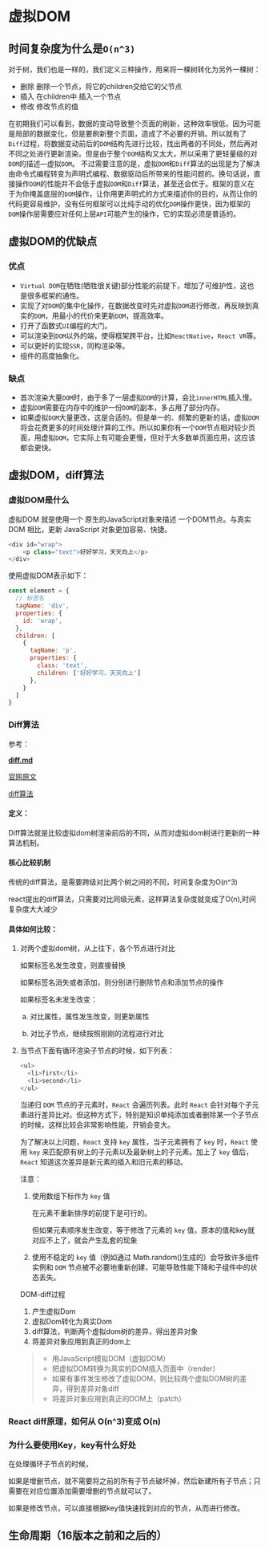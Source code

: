 # 虚拟DOM



## 时间复杂度为什么是`O(n^3)`



对于树，我们也是一样的，我们定义三种操作，用来将一棵树转化为另外一棵树：

- 删除 删除一个节点，将它的children交给它的父节点
- 插入 在children中 插入一个节点
- 修改 修改节点的值





在初期我们可以看到，数据的变动导致整个页面的刷新，这种效率很低，因为可能是局部的数据变化，但是要刷新整个页面，造成了不必要的开销。所以就有了`Diff`过程，将数据变动前后的`DOM`结构先进行比较，找出两者的不同处，然后再对不同之处进行更新渲染。但是由于整个`DOM`结构又太大，所以采用了更轻量级的对`DOM`的描述—虚拟`DOM`。
不过需要注意的是，虚拟`DOM`和`Diff`算法的出现是为了解决由命令式编程转变为声明式编程、数据驱动后所带来的性能问题的。换句话说，直接操作`DOM`的性能并不会低于虚拟`DOM`和`Diff`算法，甚至还会优于。框架的意义在于为你掩盖底层的`DOM`操作，让你用更声明式的方式来描述你的目的，从而让你的代码更容易维护，没有任何框架可以比纯手动的优化`DOM`操作更快，因为框架的`DOM`操作层需要应对任何上层`API`可能产生的操作，它的实现必须是普适的。



## 虚拟DOM的优缺点

### 优点

- `Virtual DOM`在牺牲(牺牲很关键)部分性能的前提下，增加了可维护性，这也是很多框架的通性。
- 实现了对`DOM`的集中化操作，在数据改变时先对虚拟`DOM`进行修改，再反映到真实的`DOM`，用最小的代价来更新`DOM`，提高效率。
- 打开了函数式`UI`编程的大门。
- 可以渲染到`DOM`以外的端，使得框架跨平台，比如`ReactNative`，`React VR`等。
- 可以更好的实现`SSR`，同构渲染等。
- 组件的高度抽象化。

### 缺点

- 首次渲染大量`DOM`时，由于多了一层虚拟`DOM`的计算，会比`innerHTML`插入慢。
- 虚拟`DOM`需要在内存中的维护一份`DOM`的副本，多占用了部分内存。
- 如果虚拟`DOM`大量更改，这是合适的。但是单一的、频繁的更新的话，虚拟`DOM`将会花费更多的时间处理计算的工作。所以如果你有一个`DOM`节点相对较少页面，用虚拟`DOM`，它实际上有可能会更慢，但对于大多数单页面应用，这应该都会更快。









## 虚拟DOM，diff算法

### 虚拟DOM是什么

虚拟DOM 就是使用一个 原生的JavaScript对象来描述 一个DOM节点。与真实 DOM 相比，更新 JavaScript 对象更加容易、快捷。

```js
<div id="wrap">
    <p class="text">好好学习，天天向上</p>
</div>
```

使用虚拟DOM表示如下：

```js
const element = {
  // 标签名
  tagName: 'div',
  properties: {
    id: 'wrap',
  },
  children: [
    {
      tagName: 'p',
      properties: {
        class: 'text',
        children: ['好好学习，天天向上']
      },
    }
  ]
}
```



### Diff算法

参考：

[**diff.md**](https://github.com/ChellyAI/note/blob/master/React/diff.md)

[官网原文](https://react-1251415695.cos-website.ap-chengdu.myqcloud.com/docs/reconciliation.html)

[diff算法](https://juejin.cn/post/6844903762859917320#heading-1)

#### 定义：

Diff算法就是比较虚拟dom树渲染前后的不同，从而对虚拟dom树进行更新的一种算法机制。

#### 核心比较机制

 传统的diff算法，是需要跨级对比两个树之间的不同，时间复杂度为O(n^3)

react提出的diff算法，只需要对比同级元素，这样算法复杂度就变成了O(n),时间复杂度大大减少

#### 具体如何比较：

1. 对两个虚拟dom树，从上往下，各个节点进行对比

   如果标签名发生改变，则直接替换

   如果标签名消失或者添加，则分别进行删除节点和添加节点的操作

   如果标签名未发生改变：

   ​	a. 对比属性，属性发生改变，则更新属性

   ​	b. 对比子节点，继续按照刚刚的流程进行对比

2. 当节点下面有循环渲染子节点的时候，如下列表：

   ```js
   <ul>
     <li>first</li>
     <li>second</li>
   </ul>
   ```

   当递归 `DOM` 节点的子元素时，`React` 会遍历列表。此时 `React` 会针对每个子元素进行差异比对。但这种方式下，特别是知识单纯添加或者删除某一个子节点的时候，这样比较会非常影响性能，开销会变大。

   为了解决以上问题，`React` 支持 `key` 属性，当子元素拥有了 `key` 时，`React` 使用 `key` 来匹配原有树上的子元素以及最新树上的子元素。加上了 `key` 值后，`React` 知道这次差异是新元素的插入和旧元素的移动。

   注意：

   1. 使用数组下标作为 `key` 值

      在元素不重新排序的前提下是可行的。

      但如果元素顺序发生改变，等于修改了元素的 `key` 值，原本的值和key就对应不上了，就会产生乱套的现象

     2. 使用不稳定的 `key` 值（例如通过 Math.random()生成的）会导致许多组件实例和 `DOM` 节点被不必要地重新创建，可能导致性能下降和子组件中的状态丢失。

    

    DOM-diff过程

   	1. 产生虚拟Dom
   	2. 虚拟Dom转化为真实Dom
   	3. diff算法，判断两个虚拟dom树的差异，得出差异对象
   	4. 蒋差异对象应用到真正的dom上

   >- 用JavaScript模拟DOM（虚拟DOM）
   >- 把虚拟DOM转换为真实的DOM插入页面中（render）
   >- 如果有事件发生修改了虚拟DOM，则比较两个虚拟DOM树的差异，得到差异对象diff
   >- 将差异对象应用到真正的DOM上（patch）



### React diff原理，如何从 O(n^3)变成 O(n)

### 为什么要使用Key，key有什么好处

在处理循环子节点的时候，

如果是增删节点，就不需要将之前的所有子节点破坏掉，然后新建所有子节点；只需要在对应位置添加需要增删的节点就可以了。

如果是修改节点，可以直接根据key值快速找到对应的节点，从而进行修改。

## 生命周期（16版本之前和之后的）

